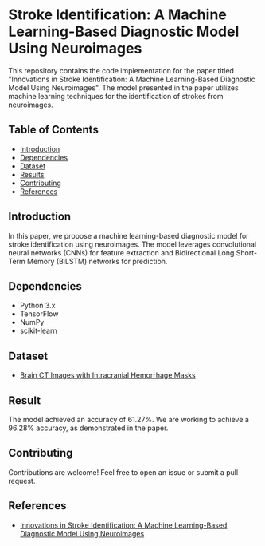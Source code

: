# Stroke Identification: A Machine Learning-Based Diagnostic Model Using Neuroimages

This repository contains the code implementation for the paper titled "Innovations in Stroke Identification: A Machine Learning-Based Diagnostic Model Using Neuroimages". The model presented in the paper utilizes machine learning techniques for the identification of strokes from neuroimages.

## Table of Contents
- [Introduction](#introduction)
- [Dependencies](#dependencies)
- [Dataset](#dataset)
- [Results](#results)
- [Contributing](#contributing)
- [References](#references)
  
## Introduction
In this paper, we propose a machine learning-based diagnostic model for stroke identification using neuroimages. The model leverages convolutional neural networks (CNNs) for feature extraction and Bidirectional Long Short-Term Memory (BiLSTM) networks for prediction.

## Dependencies
- Python 3.x
- TensorFlow
- NumPy
- scikit-learn

## Dataset
- [Brain CT Images with Intracranial Hemorrhage Masks](https://www.kaggle.com/datasets/vbookshelf/computed-tomography-ct-images/data)

## Result
The model achieved an accuracy of 61.27%. We are working to achieve a 96.28% accuracy, as demonstrated in the paper.

## Contributing
Contributions are welcome! Feel free to open an issue or submit a pull request.

## References
- [Innovations in Stroke Identification: A Machine
 Learning-Based Diagnostic Model
 Using Neuroimages](https://ieeexplore.ieee.org/document/10445193)
